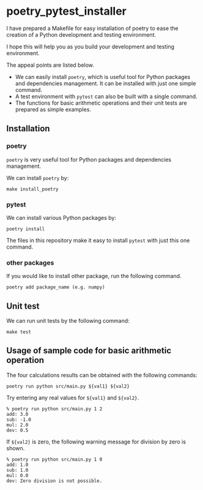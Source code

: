 # poetry_pytest_installer

I have prepared a Makefile for easy installation of poetry to ease the creation of a Python development and testing environment.

I hope this will help you as you build your development and testing environment.

The appeal points are listed below.

- We can easily install `poetry`, which is useful tool for Python packages and dependencies management. It can be installed with just one simple command.
- A test environment with `pytest` can also be built with a single command.
- The functions for basic arithmetic operations and their unit tests are prepared as simple examples.

## Installation

### poetry
`poetry` is very useful tool for Python packages and dependencies management.

We can install `poetry` by:
```
make install_poetry
```

### pytest
We can install various Python packages by:
```
poetry install
``` 
The files in this repository make it easy to install `pytest` with just this one command.

### other packages
If you would like to install other package,
run the following command.
```
poetry add package_name (e.g. numpy)
```

## Unit test
We can run unit tests by the following command:
```
make test
```

## Usage of sample code for basic arithmetic operation
The four calculations results can be obtained with the following commands:
```
poetry run python src/main.py ${val1} ${val2}
```

Try entering any real values for `${val1}` and `${val2}`.

```
% poetry run python src/main.py 1 2
add: 3.0
sub: -1.0
mul: 2.0
dev: 0.5
```

If `${val2}` is zero, the following warning message for division by zero is shown.

```
% poetry run python src/main.py 1 0
add: 1.0
sub: 1.0
mul: 0.0
dev: Zero division is not possible.
```
